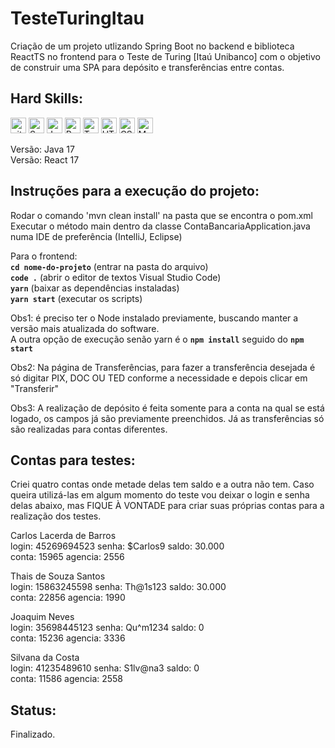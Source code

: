 # TesteTuringItau

Criação de um projeto utlizando Spring Boot no backend e biblioteca ReactTS no frontend para o Teste de Turing [Itaú Unibanco] com o objetivo de construir uma SPA para depósito e transferências entre contas. 

## Hard Skills:
<img src="https://img.shields.io/badge/git-282C34?logo=git&logoColor=F05032" alt="git logo" title="git" height="25" /> <img src="https://img.shields.io/badge/Spring-6DB33F?style=for-the-badge&logo=spring&logoColor=white" alt="Spring" title="Spring" height="25" /> 
<img src="https://img.shields.io/badge/Java-ED8B00?style=for-the-badge&logo=java&logoColor=white" alt="Java logo" title="Java" height="25" />
<img src="https://img.shields.io/badge/React-282C34?logo=react&logoColor=61DAFB" alt="React logo" title="React" height="25" />
<img src="https://img.shields.io/badge/TypeScript-282C34?logo=typescript&logoColor=3178C6" alt="TypeScript logo" title="TypeScript" height="25" />
<img src="https://img.shields.io/badge/HTML5-282C34?logo=html5&logoColor=E34F26" alt="HTML5 logo" title="HTML5" height="25" />
<img src="https://img.shields.io/badge/CSS3-282C34?logo=css3&logoColor=1572B6" alt="CSS3 logo" title="CSS3" height="25" />
<img src="https://img.shields.io/badge/Material-UI-282C34?logo=material-ui&logoColor=1572B6" alt="Material-UI logo" title="Material-UI" height="25" /> <br>

Versão: Java 17 <br>
Versão: React 17 <br>

## Instruções para a execução do projeto:

 Rodar o comando 'mvn clean install' na pasta que se encontra o pom.xml <br>
 Executar o método main dentro da classe ContaBancariaApplication.java numa IDE de preferência (IntelliJ, Eclipse) <br>

Para o frontend: <br>
****`cd nome-do-projeto`**** (entrar na pasta do arquivo) <br>
****`code .`**** (abrir o editor de textos Visual Studio Code) <br>
****`yarn`**** (baixar as dependências instaladas) <br>
****`yarn start`**** (executar os scripts) <br>

Obs1: é preciso ter o Node instalado previamente, buscando manter a versão mais atualizada do software. <br>
A outra opção de execução senão yarn é o ****`npm install`**** seguido do ****`npm start`****

Obs2: Na página de Transferências, para fazer a transferência desejada é só digitar PIX, DOC OU TED conforme a necessidade e depois clicar em "Transferir" <br>

Obs3: A realização de depósito é feita somente para a conta na qual se está logado, os campos já são previamente preenchidos. Já as transferências só são realizadas para contas diferentes. <br>

## Contas para testes:

Criei quatro contas onde metade delas tem saldo e a outra não tem. Caso queira utilizá-las em algum momento do teste vou deixar o login e senha delas abaixo, mas FIQUE À VONTADE para criar suas próprias contas para a realização dos testes.

Carlos Lacerda de Barros <br>
login: 45269694523
senha: $Carlos9
saldo: 30.000 <br>
conta: 15965
agencia: 2556

Thais de Souza Santos <br>
login: 15863245598
senha: Th@1s123
saldo: 30.000 <br> 
conta: 22856
agencia: 1990 <br>

Joaquim Neves <br>
login: 35698445123
senha: Qu^m1234
saldo: 0 <br>
conta: 15236
agencia: 3336 <br>

Silvana da Costa <br>
login: 41235489610
senha: S1lv@na3
saldo: 0 <br>
conta: 11586
agencia: 2558 <br>

## Status:

Finalizado.

##
